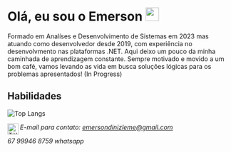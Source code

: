 # Olá, eu sou o Emerson  <a href="https://www.linkedin.com/in/emerson-diniz-leme-192ab336/"><img height="30" src="https://github.com/WaylonWalker/WaylonWalker/blob/main/icon/linkedin.png?raw=true"></a>

Formado em Analíses e Desenvolvimento de Sistemas em 2023 
mas atuando como desenvolvedor desde 2019, com experiência 
no desenvolvmento nas plataformas .NET. 
Aqui deixo um pouco da minha caminhada de aprendizagem constante.
Sempre motivado e movido a um bom café, vamos levando as vida em busca 
soluções lógicas para os problemas apresentados!
(In Progress)

## Habilidades
![Top Langs](https://github-readme-stats-git-masterrstaa-rickstaa.vercel.app/api/top-langs/?username=EmersonDJob&bg_color=000&border_color=7F00FF&title_color=7F00FF&text_color=FFF)


<img align = "left" alt= "Title-icon" height = "25" width = "25" src="https://cdn.discordapp.com/attachments/798631748421943347/1082789365710860459/1676667930134.png"/> <i>E-mail para contato:  emersondinizleme@gmail.com</i>
</p>

<i>67 99946 8759 whatsapp</i>


